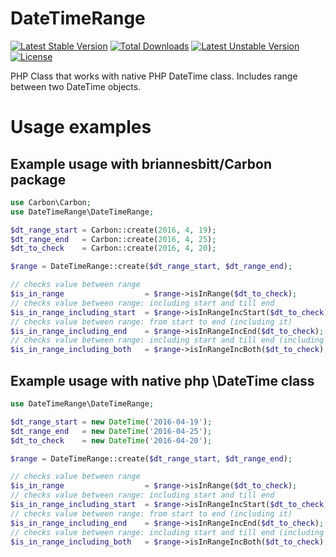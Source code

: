 # DateTimeRange

[![Latest Stable Version](https://poser.pugx.org/daffox/datetimerange/v/stable)](https://packagist.org/packages/daffox/datetimerange) [![Total Downloads](https://poser.pugx.org/daffox/datetimerange/downloads)](https://packagist.org/packages/daffox/datetimerange) [![Latest Unstable Version](https://poser.pugx.org/daffox/datetimerange/v/unstable)](https://packagist.org/packages/daffox/datetimerange) [![License](https://poser.pugx.org/daffox/datetimerange/license)](https://packagist.org/packages/daffox/datetimerange)

PHP Class that works with native PHP DateTime class. Includes range between two DateTime objects.

# Usage examples
## Example usage with briannesbitt/Carbon package

```php
use Carbon\Carbon;
use DateTimeRange\DateTimeRange;

$dt_range_start = Carbon::create(2016, 4, 19);
$dt_range_end   = Carbon::create(2016, 4, 25);
$dt_to_check    = Carbon::create(2016, 4, 20);

$range = DateTimeRange::create($dt_range_start, $dt_range_end);

// checks value between range
$is_in_range                  = $range->isInRange($dt_to_check);
// checks value between range: including start and till end
$is_in_range_including_start  = $range->isInRangeIncStart($dt_to_check);
// checks value between range: from start to end (including it)
$is_in_range_including_end    = $range->isInRangeIncEnd($dt_to_check);
// checks value between range: including start and till end (including it)
$is_in_range_including_both   = $range->isInRangeIncBoth($dt_to_check);
```

## Example usage with native php \DateTime class

```php
use DateTimeRange\DateTimeRange;

$dt_range_start = new DateTime('2016-04-19');
$dt_range_end   = new DateTime('2016-04-25');
$dt_to_check    = new DateTime('2016-04-20');

$range = DateTimeRange::create($dt_range_start, $dt_range_end);

// checks value between range
$is_in_range                  = $range->isInRange($dt_to_check);
// checks value between range: including start and till end
$is_in_range_including_start  = $range->isInRangeIncStart($dt_to_check);
// checks value between range: from start to end (including it)
$is_in_range_including_end    = $range->isInRangeIncEnd($dt_to_check);
// checks value between range: including start and till end (including it)
$is_in_range_including_both   = $range->isInRangeIncBoth($dt_to_check);

```
